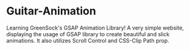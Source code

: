 # Guitar-Animation
Learning GreenSock's GSAP Animation Library!
A very simple website, displaying the usage of GSAP library to create beautiful and slick animations. It also utilizes Scroll Control and CSS-Clip Path prop.
